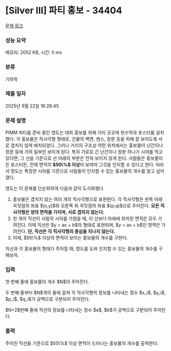 # [Silver III] 파티 홍보 - 34404 

[문제 링크](https://www.acmicpc.net/problem/34404) 

### 성능 요약

메모리: 2052 KB, 시간: 0 ms

### 분류

기하학

### 제출 일자

2025년 9월 22일 16:26:45

### 문제 설명

<p>PIMM 파티를 준비 중인 영도는 대회 홍보를 위해 거리 곳곳에 현수막과 포스터를 설치했다. 각 홍보물은 직사각형 형태로, 건물의 벽면, 펜스, 창문 등을 피해 잘 보이도록 서로 겹치지 않게 배치되었다. 그러나 거리의 구조상 어떤 위치에서는 홍보물이 난간이나 창문 등에 가려 일부만 보이게 된다. 특히 가로로 긴 난간이나 창문 하나가 시야를 막고 있다면, 그 선을 기준으로 선 아래의 부분은 전혀 보이지 않게 된다. 사람들은 홍보물이든 포스터든, 전체 면적의 <strong>$50\%$ 이상</strong>이 보여야 그것을 인지할 수 있다고 한다. 따라서 영도는 특정한 시야를 기준으로 사람들이 인지할 수 있는 홍보물의 개수를 알고 싶어졌다.</p>

<p>영도는 이 문제를 단순화하여 다음과 같이 도식화했다.</p>

<ol>
	<li>홍보물은 겹치지 않는 여러 개의 직사각형으로 표현된다. 각 직사각형은 왼쪽 아래 꼭짓점의 좌표 $(x,y)$와 오른쪽 위 꼭짓점의 좌표 $(p,q)$으로 주어진다. <strong>모든 직사각형은 양의 면적을 가지며, 서로 겹치지 않는다.</strong></li>
	<li>한 개의 직선이 사람의 시야를 가렸을 때, 이 선보다 아래에 위치한 면적은 모두 가려진다. 이때 직선은 $y = ax + b$의 형태로 표현되며, $y < ax + b$인 영역은 가려진다. <strong>단, 직선은 각 직사각형의 중심을 지나지 않는다.</strong></li>
	<li>이때, $50\%$ 이상의 면적이 보이는 홍보물의 개수를 구한다.</li>
</ol>

<p>직선과 각 홍보물의 형태가 주어질 때, 영도를 도와 인지할 수 있는 홍보물의 개수를 구해보자.</p>

### 입력 

 <p>첫 번째 줄에 홍보물의 개수 $N$이 주어진다.</p>

<p>두 번째 줄부터 $N$개의 줄에 걸쳐 각 직사각형의 정보를 나타내는 정수 $x_i$, $y_i$, $p_i$, $q_i$가 공백으로 구분되어 주어진다.</p>

<p>$N+2$번째 줄에 직선의 정보를 나타내는 정수 $a$, $b$가 공백으로 구분되어 주어진다.</p>

### 출력 

 <p>주어진 직선을 기준으로 $50\%$ 이상 면적이 드러나는 홍보물의 개수를 출력한다.</p>

